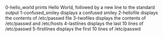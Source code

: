 0-hello_world prints Hello World, followed by a new line to the standard output
1-confused_smiley displays a confused smiley
2-hellofile displays the contents of /etc/passwd file
3-twofiles displays the contents of /etc/passwd and /etc/hosts
4-lastlines displays the last 10 lines of /etc/passwd
5-firstlines displays the first 10 lines of /etc/passwd

